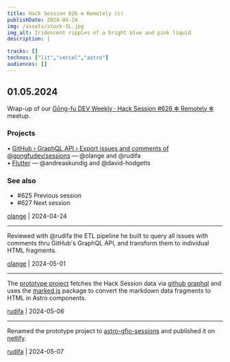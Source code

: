 ```yaml
---
title: Hack Session 626 ✼ Remotely (c)
publishDate: 2024-04-24
img: /assets/stock-1L.jpg
img_alt: Iridescent ripples of a bright blue and pink liquid
description: |

tracks: []
technos: ["lit","vercel","astro"]
audiences: []
---
```


## 01.05.2024

Wrap-up of our [Gōng-fu DEV Weekly · Hack Session #626 ✼ Remotely ✼](https://www.meetup.com/fr-FR/gōngfuio/events/300357083/) meetup.

### Projects

• [GitHub › GraphQL API › Export issues and comments of @gongfudev/sessions](https://github.com/rudifa/astro-gfio-sessions-comments) — @olange and @rudifa  
• [Flutter](https://flutter.dev) — @andreaskundig and @david-hodgetts

### See also

* #625 Previous session
* #627 Next session

[olange](https://github.com/olange) | 2024-04-24

<hr/>

Reviewed with @rudifa the ETL pipeline he built to query all issues with comments thru GitHub's GraphQL API, and transform them to individual HTML fragments.

[olange](https://github.com/olange) | 2024-05-01

<hr/>

The [prototype project](https://github.com/rudifa/astro-gfio-sessions-comments) fetches the Hack Session data via [github graphql](https://api.github.com/graphql) and uses the [marked.js](https://marked.js.org/) package to convert the markdown data fragments to HTML in Astro components.

[rudifa](https://github.com/rudifa) | 2024-05-06

<hr/>

Renamed the prototype project to [astro-gfio-sessions](https://github.com/rudifa/astro-gfio-sessions-comments.git) and published it on [netlify](https://astro-gfio-sessions.netlify.app/).

[rudifa](https://github.com/rudifa) | 2024-05-07


